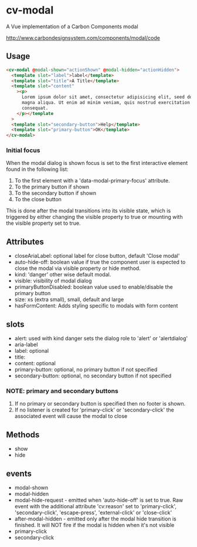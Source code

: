 # cv-modal

A Vue implementation of a Carbon Components modal

http://www.carbondesignsystem.com/components/modal/code

## Usage

```html
<cv-modal @modal-shown="actionShown" @modal-hidden="actionHidden">
  <template slot="label">label</template>
  <template slot="title">A Title</template>
  <template slot="content"
    ><p>
      Lorem ipsum dolor sit amet, consectetur adipisicing elit, seed do eiusmod tempor incididunt ut labore et dolore
      magna aliqua. Ut enim ad minim veniam, quis nostrud exercitation ullamco laboris nisi ut aliquip ex ea commodo
      consequat.
    </p></template
  >
  <template slot="secondary-button">Help</template>
  <template slot="primary-button">OK</template>
</cv-modal>
```

### Initial focus

When the modal dialog is shown focus is set to the first interactive element found in the following list:

1. To the first element with a 'data-modal-primary-focus' attribute.
2. To the primary button if shown
3. To the secondary button if shown
4. To the close button

This is done after the modal transitions into its visible state, which is triggered by either changing the visible property to true or mounting with the visible property set to true.

## Attributes

- closeAriaLabel: optional label for close button, default 'Close modal'
- auto-hide-off: boolean value if true the component user is expected to close the modal via visible property or hide method.
- kind: 'danger' other wise default modal.
- visible: visibility of modal dialog
- primaryButtonDisabled: boolean value used to enable/disable the primary button
- size: xs (extra small), small, default and large
- hasFormContent: Adds styling specific to modals with form content

## slots

- alert: used with kind danger sets the dialog role to 'alert' or 'alertdialog'
- aria-label
- label: optional
- title:
- content: optional
- primary-button: optional, no primary button if not specified
- secondary-button: optional, no secondary button if not specified

### NOTE: primary and secondary buttons

1. If no primary or secondary button is specified then no footer is shown.
2. If no listener is created for 'primary-click' or 'secondary-click' the associated event will cause the modal to close

## Methods

- show
- hide

## events

- modal-shown
- modal-hidden
- modal-hide-request - emitted when 'auto-hide-off' is set to true. Raw event with the additional attribute 'cv:reason' set to 'primary-click', 'secondary-click', 'escape-press', 'external-click' or 'close-click'
- after-modal-hidden - emitted only after the modal hide transition is finished. It will NOT fire if the modal is hidden when it's not visible
- primary-click
- secondary-click
